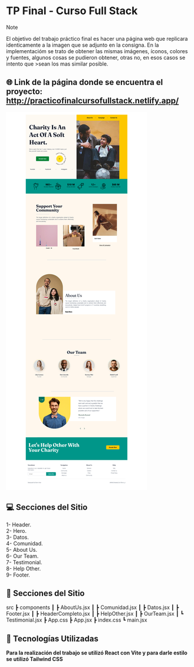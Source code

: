 # TP Final - Curso Full Stack

>[!NOTE]
>El objetivo del trabajo práctico final es hacer una página web que replicara identicamente a la imagen que se adjunto en la consigna.
>En la implementacióm se trato de obtener las mismas imágenes, íconos, colores y fuentes, algunos cosas se pudieron obtener, otras no, en esos casos se intento que >sean los mas similar posible.

## 🌐 Link de la página donde se encuentra el proyecto: http://practicofinalcursofullstack.netlify.app/

![Imagen proyecto](https://github.com/PanchoPereyra/TP_Final/blob/main/public/imagenes/Imagen_proyecto_completo.png)

## 💻 Secciones del Sitio

1- Header. <br>
2- Hero.    <br>
3- Datos. <br>
4- Comunidad. <br>
5- About Us. <br>
6- Our Team. <br>
7- Testimonial. <br>
8- Help Other. <br>
9- Footer. <br>

## 📁 Secciones del Sitio
src
 ┣ components
 ┃ ┣ AboutUs.jsx
 ┃ ┣ Comunidad.jsx
 ┃ ┣ Datos.jsx
 ┃ ┣ Footer.jsx
 ┃ ┣ HeaderCompleto.jsx
 ┃ ┣ HelpOther.jsx
 ┃ ┣ OurTeam.jsx
 ┃ ┗ Testimonial.jsx
 ┣ App.css
 ┣ App.jsx
 ┣ index.css
 ┗ main.jsx


## 📌 Tecnologías Utilizadas

**Para la realización del trabajo se utilizó React con Vite y para darle estilo se utilizó Tailwind CSS**

